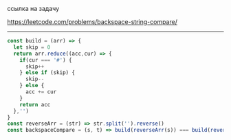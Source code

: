 ссылка на задачу 

https://leetcode.com/problems/backspace-string-compare/


---

```js
const build = (arr) => {
  let skip = 0
  return arr.reduce((acc,cur) => {
    if(cur === '#') {
      skip++
    } else if (skip) {
      skip--
    } else {
      acc += cur
    }
    return acc
  },'')
}
const reverseArr = (str) => str.split('').reverse()
const backspaceCompare = (s, t) => build(reverseArr(s)) === build(reverseArr(t))

```
